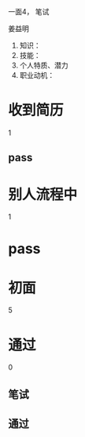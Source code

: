 
一面4， 笔试

姜益明

1. 知识：
2. 技能：
3. 个人特质、潜力
4. 职业动机：

# 收到简历
1

## pass


# 别人流程中

1

# pass


# 初面
5


# 通过
0

## 笔试


## 通过
